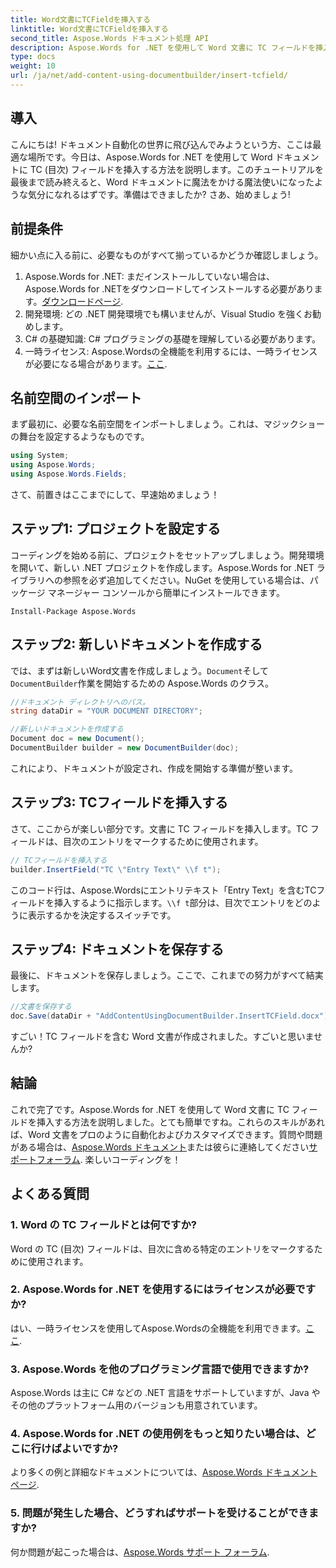 ```yaml
---
title: Word文書にTCFieldを挿入する
linktitle: Word文書にTCFieldを挿入する
second_title: Aspose.Words ドキュメント処理 API
description: Aspose.Words for .NET を使用して Word 文書に TC フィールドを挿入する方法を学びます。シームレスな文書自動化については、ステップバイステップ ガイドに従ってください。
type: docs
weight: 10
url: /ja/net/add-content-using-documentbuilder/insert-tcfield/
---
```

## 導入

こんにちは! ドキュメント自動化の世界に飛び込んでみようという方、ここは最適な場所です。今日は、Aspose.Words for .NET を使用して Word ドキュメントに TC (目次) フィールドを挿入する方法を説明します。このチュートリアルを最後まで読み終えると、Word ドキュメントに魔法をかける魔法使いになったような気分になれるはずです。準備はできましたか? さあ、始めましょう!

## 前提条件

細かい点に入る前に、必要なものがすべて揃っているかどうか確認しましょう。

1.  Aspose.Words for .NET: まだインストールしていない場合は、Aspose.Words for .NETをダウンロードしてインストールする必要があります。[ダウンロードページ](https://releases.aspose.com/words/net/).
2. 開発環境: どの .NET 開発環境でも構いませんが、Visual Studio を強くお勧めします。
3. C# の基礎知識: C# プログラミングの基礎を理解している必要があります。
4. 一時ライセンス: Aspose.Wordsの全機能を利用するには、一時ライセンスが必要になる場合があります。[ここ](https://purchase.aspose.com/temporary-license/).

## 名前空間のインポート

まず最初に、必要な名前空間をインポートしましょう。これは、マジックショーの舞台を設定するようなものです。

```csharp
using System;
using Aspose.Words;
using Aspose.Words.Fields;
```

さて、前置きはここまでにして、早速始めましょう！

## ステップ1: プロジェクトを設定する

コーディングを始める前に、プロジェクトをセットアップしましょう。開発環境を開いて、新しい .NET プロジェクトを作成します。Aspose.Words for .NET ライブラリへの参照を必ず追加してください。NuGet を使用している場合は、パッケージ マネージャー コンソールから簡単にインストールできます。

```shell
Install-Package Aspose.Words
```

## ステップ2: 新しいドキュメントを作成する

では、まずは新しいWord文書を作成しましょう。`Document`そして`DocumentBuilder`作業を開始するための Aspose.Words のクラス。

```csharp
//ドキュメント ディレクトリへのパス。
string dataDir = "YOUR DOCUMENT DIRECTORY";

//新しいドキュメントを作成する
Document doc = new Document();
DocumentBuilder builder = new DocumentBuilder(doc);
```

これにより、ドキュメントが設定され、作成を開始する準備が整います。

## ステップ3: TCフィールドを挿入する

さて、ここからが楽しい部分です。文書に TC フィールドを挿入します。TC フィールドは、目次のエントリをマークするために使用されます。

```csharp
// TCフィールドを挿入する
builder.InsertField("TC \"Entry Text\" \\f t");
```

このコード行は、Aspose.Wordsにエントリテキスト「Entry Text」を含むTCフィールドを挿入するように指示します。`\\f t`部分は、目次でエントリをどのように表示するかを決定するスイッチです。

## ステップ4: ドキュメントを保存する

最後に、ドキュメントを保存しましょう。ここで、これまでの努力がすべて結実します。

```csharp
//文書を保存する
doc.Save(dataDir + "AddContentUsingDocumentBuilder.InsertTCField.docx");
```

すごい！TC フィールドを含む Word 文書が作成されました。すごいと思いませんか?

## 結論

これで完了です。Aspose.Words for .NET を使用して Word 文書に TC フィールドを挿入する方法を説明しました。とても簡単ですね。これらのスキルがあれば、Word 文書をプロのように自動化およびカスタマイズできます。質問や問題がある場合は、[Aspose.Words ドキュメント](https://reference.aspose.com/words/net/)または彼らに連絡してください[サポートフォーラム](https://forum.aspose.com/c/words/8). 楽しいコーディングを！

## よくある質問

### 1. Word の TC フィールドとは何ですか?

Word の TC (目次) フィールドは、目次に含める特定のエントリをマークするために使用されます。

### 2. Aspose.Words for .NET を使用するにはライセンスが必要ですか?

はい、一時ライセンスを使用してAspose.Wordsの全機能を利用できます。[ここ](https://purchase.aspose.com/temporary-license/).

### 3. Aspose.Words を他のプログラミング言語で使用できますか?

Aspose.Words は主に C# などの .NET 言語をサポートしていますが、Java やその他のプラットフォーム用のバージョンも用意されています。

### 4. Aspose.Words for .NET の使用例をもっと知りたい場合は、どこに行けばよいですか?

より多くの例と詳細なドキュメントについては、[Aspose.Words ドキュメント ページ](https://reference.aspose.com/words/net/).

### 5. 問題が発生した場合、どうすればサポートを受けることができますか?

何か問題が起こった場合は、[Aspose.Words サポート フォーラム](https://forum.aspose.com/c/words/8).
